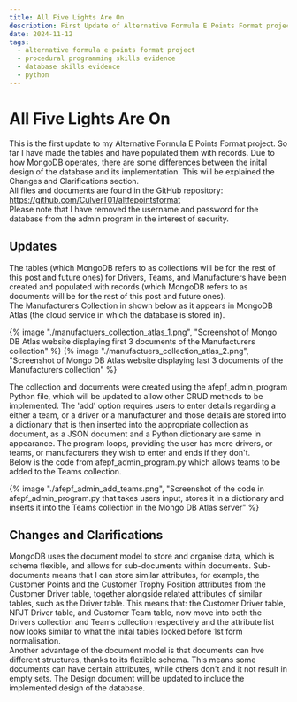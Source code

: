 ```yaml
---
title: All Five Lights Are On
description: First Update of Alternative Formula E Points Format project.
date: 2024-11-12
tags:
  - alternative formula e points format project
  - procedural programming skills evidence
  - database skills evidence
  - python
---
```


<div class="container fluid">
  <h1 class="col align-self-center">All Five Lights Are On</h1>
  <div class="row justify-content-center">
    <p class="col-8">
    This is the first update to my Alternative Formula E Points Format project. So far I have made the tables and have populated them with records. Due to how MongoDB operates, there are some differences between the inital design of the database and its implementation. This will be explained the Changes and Clarifications section.<br />
    All files and documents are found in the GitHub repository: <a href="https://github.com/CulverT01/altfepointsformat">https://github.com/CulverT01/altfepointsformat</a><br/>
   Please note that I have removed the username and password for the database from the admin program in the interest of security.
    </p>
  </div>
  <div class="row justify-content-center">
    <h2 class="row">Updates</h2>
    <p class="col-8"> 
    The tables (which MongoDB refers to as collections will be for the rest of this post and future ones) for Drivers, Teams, and Manufacturers have been created and populated with records (which MongoDB refers to as documents will be for the rest of this post and future ones).<br />The Manufacturers Collection in shown below as it appears in MongoDB Atlas (the cloud service in which the database is stored in). 
    </p>
    {% image "./manufactuers_collection_atlas_1.png", "Screenshot of Mongo DB Atlas website displaying first 3 documents of the Manufacturers collection" %}
    {% image "./manufactuers_collection_atlas_2.png", "Screenshot of Mongo DB Atlas website displaying last 3 documents of the Manufacturers collection" %}
    <p class="col-8">
    The collection and documents were created using the afepf_admin_program Python file, which will be updated to allow other CRUD methods to be implemented. The 'add' option requires users to enter details regarding a either a team, or a driver or a manufacturer and those details are stored into a dictionary that is then inserted into the appropriate collection as document, as a JSON document and a Python dictionary are same in appearance. The program loops, providing the user has more drivers, or teams, or manufacturers they wish to enter and ends if they don't.<br />
    Below is the code from afepf_admin_program.py which allows teams to be added to the Teams collection.
    </p>
    {% image "./afepf_admin_add_teams.png", "Screenshot of the code in afepf_admin_program.py that takes users input, stores it in a dictionary and inserts it into the Teams collection in the Mongo DB Atlas server" %}
  </div>
  <div class="row justify-content-center">
    <h2 class="row">Changes and Clarifications</h2>
    <p class="col-8">
    MongoDB uses the document model to store and organise data, which is schema flexible, and allows for sub-documents within documents. Sub-documents means that I can store similar attributes, for example, the Customer Points and the Customer Trophy Position attributes from the Customer Driver table, together alongside related attributes of similar tables, such as the Driver table. This means that: the Customer Driver table, NPJT Driver table, and Customer Team table, now move into both the Drivers collection and Teams collection respectively and the attribute list now looks similar to what the inital tables looked before 1st form normalisation.<br />
    Another advantage of the document model is that documents can hve different structures, thanks to its flexible schema. This means some documents can have certain attributes, while others don't and it not result in empty sets. The Design document will be updated to include the implemented design of the database.   
    </p>
  </div>
</div>